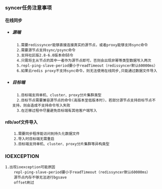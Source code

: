 ### syncer任务注意事项

#### 在线同步
* ##### 源端
        1.需要redissyncer能够直接连接真实的源节点，或者proxy能够支持sync命令
        2.需要源节点支持sync/psync命令
        3.支持社区版2.8-6.0版本命ßß令
        4.只需将主从节点的其中一者作为源节点即可，否则会出现非幂等类型数据写入两次
        5.repl-ping-slave-period要小于readTimeout（redissyncer默认60000ms）
        6.如果云redis proxy不支持sync命令，则无法使用在线同步,只能通过数据文件导入
* ##### 目标端
        1.目标端支持单机、cluster、proxy分片集群类型
        2.目标节点需要兼容源节点的命令(高版本至低版本时)，若部分源节点支持目标节点不支持，则会造成不支持命令写入失败
        3.在迁移过程中尽量避免目标端有其他客户端写入

#### rdb/aof文件导入
        1.需要同步程序能访问到持久化数据文件
        2.导入时目标端无需重启
        3.目标端支持单机、cluster、proxy分片集群等异构类型

### IOEXCEPTION

    1.出现ioexception可能原因
        repl-ping-slave-period要小于readTimeout（redissyncer默认60000ms）
        源节点内存不够无法进行bgsave
        offset刷过
